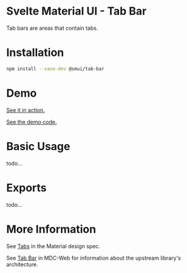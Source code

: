# Svelte Material UI - Tab Bar

Tab bars are areas that contain tabs.

# Installation

```sh
npm install --save-dev @smui/tab-bar
```

# Demo

[See it in action.](https://sveltematerialui.com/demo/tabs)

[See the demo code.](/site/src/routes/demo/tabs/)

# Basic Usage

todo...

# Exports

todo...

# More Information

See [Tabs](https://material.io/components/tabs) in the Material design spec.

See [Tab Bar](https://github.com/material-components/material-components-web/tree/v11.0.0/packages/mdc-tab-bar) in MDC-Web for information about the upstream library's architecture.
